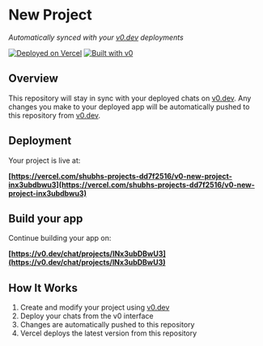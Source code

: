 # New Project

*Automatically synced with your [v0.dev](https://v0.dev) deployments*

[![Deployed on Vercel](https://img.shields.io/badge/Deployed%20on-Vercel-black?style=for-the-badge&logo=vercel)](https://vercel.com/shubhs-projects-dd7f2516/v0-new-project-inx3ubdbwu3)
[![Built with v0](https://img.shields.io/badge/Built%20with-v0.dev-black?style=for-the-badge)](https://v0.dev/chat/projects/INx3ubDBwU3)

## Overview

This repository will stay in sync with your deployed chats on [v0.dev](https://v0.dev).
Any changes you make to your deployed app will be automatically pushed to this repository from [v0.dev](https://v0.dev).

## Deployment

Your project is live at:

**[https://vercel.com/shubhs-projects-dd7f2516/v0-new-project-inx3ubdbwu3](https://vercel.com/shubhs-projects-dd7f2516/v0-new-project-inx3ubdbwu3)**

## Build your app

Continue building your app on:

**[https://v0.dev/chat/projects/INx3ubDBwU3](https://v0.dev/chat/projects/INx3ubDBwU3)**

## How It Works

1. Create and modify your project using [v0.dev](https://v0.dev)
2. Deploy your chats from the v0 interface
3. Changes are automatically pushed to this repository
4. Vercel deploys the latest version from this repository